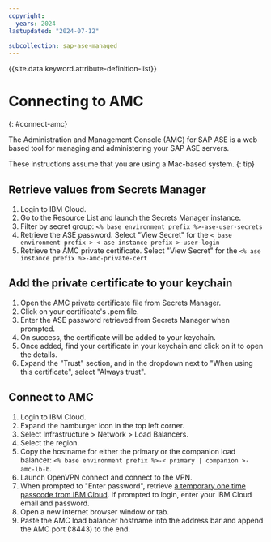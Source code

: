 ```yaml
---
copyright:
  years: 2024
lastupdated: "2024-07-12"

subcollection: sap-ase-managed
---
```


{{site.data.keyword.attribute-definition-list}}

# Connecting to AMC
{: #connect-amc}

The Administration and Management Console (AMC) for SAP ASE is a web based tool for managing and administering your SAP ASE servers.

These instructions assume that you are using a Mac-based system.
{: tip}

## Retrieve values from Secrets Manager

1. Login to IBM Cloud.
2. Go to the Resource List and launch the Secrets Manager instance.
3. Filter by secret group: `<% base environment prefix %>-ase-user-secrets`
4. Retrieve the ASE password. Select "View Secret" for the `< base environment prefix >-< ase instance prefix >-user-login`
5. Retrieve the AMC private certificate. Select "View Secret" for the `<% ase instance prefix %>-amc-private-cert`

## Add the private certificate to your keychain

1. Open the AMC private certificate file from Secrets Manager.
2. Click on your certificate's .pem file.
3. Enter the ASE password retrieved from Secrets Manager when prompted.
4. On success, the certificate will be added to your keychain.
5. Once added, find your certificate in your keychain and click on it to open the details.
6. Expand the "Trust" section, and in the dropdown next to "When using this certificate", select "Always trust".

## Connect to AMC

1. Login to IBM Cloud.
2. Expand the hamburger icon in the top left corner.
3. Select Infrastructure > Network > Load Balancers.
4. Select the region.
5. Copy the hostname for either the primary or the companion load balancer: `<% base environment prefix %>-< primary | companion >-amc-lb-b`.
6. Launch OpenVPN connect and connect to the VPN.
7. When prompted to "Enter password", retrieve [a temporary one time passcode from IBM Cloud](https://iam.cloud.ibm.com/identity/passcode). If prompted to login, enter your IBM Cloud email and password.
8. Open a new internet browser window or tab.
9. Paste the AMC load balancer hostname into the address bar and append the AMC port (:8443) to the end.
